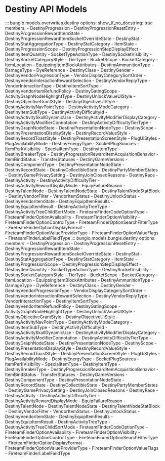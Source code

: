 # Destiny API Models

::: bungio.models.overwrites.destiny
    options:
        show_if_no_docstring: true
        members:
            - DestinyProgression
            - DestinyProgressionResetEntry
            - DestinyProgressionRewardItemState
            - DestinyProgressionRewardItemSocketOverrideState
            - DestinyStat
            - DestinyStatAggregationType
            - DestinyStatCategory
            - ItemState
            - DestinyProgressionScope
            - DestinyProgressionStepDisplayEffect
            - DestinyItemQuantity
            - SocketTypeActionType
            - DestinySocketVisibility
            - DestinySocketCategoryStyle
            - TierType
            - BucketScope
            - BucketCategory
            - ItemLocation
            - EquippingItemBlockAttributes
            - DestinyAmmunitionType
            - DamageType
            - DyeReference
            - DestinyClass
            - DestinyGender
            - DestinyVendorProgressionType
            - VendorDisplayCategorySortOrder
            - DestinyVendorInteractionRewardSelection
            - DestinyVendorReplyType
            - VendorInteractionType
            - DestinyItemSortType
            - DestinyVendorItemRefundPolicy
            - DestinyGatingScope
            - ActivityGraphNodeHighlightType
            - DestinyUnlockValueUIStyle
            - DestinyObjectiveGrantStyle
            - DestinyObjectiveUiStyle
            - DestinyActivityNavPointType
            - DestinyActivityModeCategory
            - DestinyItemSubType
            - DestinyActivityDifficultyId
            - DestinyActivitySkullDynamicUse
            - DestinyActivityModifierDisplayCategory
            - DestinyActivityModifierConnotation
            - DestinyActivityDifficultyTierType
            - DestinyGraphNodeState
            - DestinyPresentationNodeType
            - DestinyScope
            - DestinyPresentationDisplayStyle
            - DestinyRecordValueStyle
            - DestinyRecordToastStyle
            - DestinyPresentationScreenStyle
            - PlugUiStyles
            - PlugAvailabilityMode
            - DestinyEnergyType
            - SocketPlugSources
            - ItemPerkVisibility
            - SpecialItemType
            - DestinyItemType
            - DestinyBreakerType
            - DestinyProgressionRewardItemAcquisitionBehavior
            - ItemBindStatus
            - TransferStatuses
            - DestinyGameVersions
            - DestinyComponentType
            - DestinyPresentationNodeState
            - DestinyRecordState
            - DestinyCollectibleState
            - DestinyPartyMemberStates
            - DestinyGamePrivacySetting
            - DestinyJoinClosedReasons
            - DestinyRace
            - DestinyActivity
            - DestinyActivityDifficultyTier
            - DestinyActivityRewardDisplayMode
            - EquipFailureReason
            - DestinyTalentNode
            - DestinyTalentNodeState
            - DestinyTalentNodeStatBlock
            - DestinyVendorFilter
            - VendorItemStatus
            - DestinyUnlockStatus
            - DestinyVendorItemState
            - DestinyEquipItemResults
            - DestinyEquipItemResult
            - DestinyActivityTreeType
            - DestinyActivityTreeChildSortMode
            - FireteamFinderCodeOptionType
            - FireteamFinderOptionAvailability
            - FireteamFinderOptionVisibility
            - FireteamFinderOptionControlType
            - FireteamFinderOptionSearchFilterType
            - FireteamFinderOptionDisplayFormat
            - FireteamFinderOptionValueProviderType
            - FireteamFinderOptionValueFlags
            - FireteamFinderLabelFieldType
::: bungio.models.bungie.destiny
    options:
        members:
            - DestinyProgression
            - DestinyProgressionResetEntry
            - DestinyProgressionRewardItemState
            - DestinyProgressionRewardItemSocketOverrideState
            - DestinyStat
            - DestinyStatAggregationType
            - DestinyStatCategory
            - ItemState
            - DestinyProgressionScope
            - DestinyProgressionStepDisplayEffect
            - DestinyItemQuantity
            - SocketTypeActionType
            - DestinySocketVisibility
            - DestinySocketCategoryStyle
            - TierType
            - BucketScope
            - BucketCategory
            - ItemLocation
            - EquippingItemBlockAttributes
            - DestinyAmmunitionType
            - DamageType
            - DyeReference
            - DestinyClass
            - DestinyGender
            - DestinyVendorProgressionType
            - VendorDisplayCategorySortOrder
            - DestinyVendorInteractionRewardSelection
            - DestinyVendorReplyType
            - VendorInteractionType
            - DestinyItemSortType
            - DestinyVendorItemRefundPolicy
            - DestinyGatingScope
            - ActivityGraphNodeHighlightType
            - DestinyUnlockValueUIStyle
            - DestinyObjectiveGrantStyle
            - DestinyObjectiveUiStyle
            - DestinyActivityNavPointType
            - DestinyActivityModeCategory
            - DestinyItemSubType
            - DestinyActivityDifficultyId
            - DestinyActivitySkullDynamicUse
            - DestinyActivityModifierDisplayCategory
            - DestinyActivityModifierConnotation
            - DestinyActivityDifficultyTierType
            - DestinyGraphNodeState
            - DestinyPresentationNodeType
            - DestinyScope
            - DestinyPresentationDisplayStyle
            - DestinyRecordValueStyle
            - DestinyRecordToastStyle
            - DestinyPresentationScreenStyle
            - PlugUiStyles
            - PlugAvailabilityMode
            - DestinyEnergyType
            - SocketPlugSources
            - ItemPerkVisibility
            - SpecialItemType
            - DestinyItemType
            - DestinyBreakerType
            - DestinyProgressionRewardItemAcquisitionBehavior
            - ItemBindStatus
            - TransferStatuses
            - DestinyGameVersions
            - DestinyComponentType
            - DestinyPresentationNodeState
            - DestinyRecordState
            - DestinyCollectibleState
            - DestinyPartyMemberStates
            - DestinyGamePrivacySetting
            - DestinyJoinClosedReasons
            - DestinyRace
            - DestinyActivity
            - DestinyActivityDifficultyTier
            - DestinyActivityRewardDisplayMode
            - EquipFailureReason
            - DestinyTalentNode
            - DestinyTalentNodeState
            - DestinyTalentNodeStatBlock
            - DestinyVendorFilter
            - VendorItemStatus
            - DestinyUnlockStatus
            - DestinyVendorItemState
            - DestinyEquipItemResults
            - DestinyEquipItemResult
            - DestinyActivityTreeType
            - DestinyActivityTreeChildSortMode
            - FireteamFinderCodeOptionType
            - FireteamFinderOptionAvailability
            - FireteamFinderOptionVisibility
            - FireteamFinderOptionControlType
            - FireteamFinderOptionSearchFilterType
            - FireteamFinderOptionDisplayFormat
            - FireteamFinderOptionValueProviderType
            - FireteamFinderOptionValueFlags
            - FireteamFinderLabelFieldType
